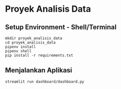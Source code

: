 # Proyek Analisis Data
## Setup Environment - Shell/Terminal
```
mkdir proyek_analisis_data
cd proyek_analisis_data
pipenv install
pipenv shell
pip install -r requirements.txt
```

## Menjalankan Aplikasi
```
streamlit run dashboard/dashboard.py
```
